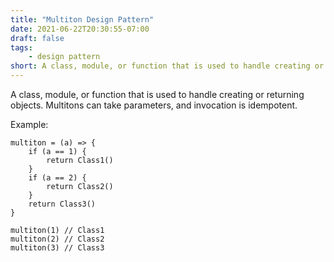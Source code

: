 ```yaml
---
title: "Multiton Design Pattern"
date: 2021-06-22T20:30:55-07:00
draft: false
tags:
    - design pattern
short: A class, module, or function that is used to handle creating or returning objects.
---
```


A class, module, or function that is used to handle creating or returning objects. Multitons can take parameters, and invocation is idempotent.

Example:

```
multiton = (a) => {
    if (a == 1) {
        return Class1()
    }
    if (a == 2) {
        return Class2()
    }
    return Class3()
}

multiton(1) // Class1
multiton(2) // Class2
multiton(3) // Class3
```

